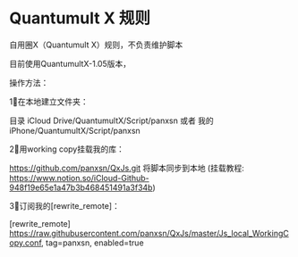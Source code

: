 # Quantumult X 规则
自用圈X（Quantumult X）规则，不负责维护脚本

目前使用QuantumultX-1.05版本，

操作方法：

1⃣️在本地建立文件夹：

目录 
iCloud Drive/QuantumultX/Script/panxsn
或者 
我的iPhone/QuantumultX/Script/panxsn

2⃣️用working copy挂载我的库：

https://github.com/panxsn/QxJs.git
将脚本同步到本地
(挂载教程: https://www.notion.so/iCloud-Github-948f19e65e1a47b3b468451491a3f34b)

3⃣️订阅我的[rewrite_remote]：

[rewrite_remote]
https://raw.githubusercontent.com/panxsn/QxJs/master/Js_local_WorkingCopy.conf, tag=panxsn, enabled=true
